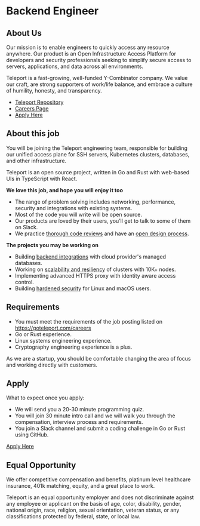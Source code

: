 # Backend Engineer

## About Us

Our mission is to enable engineers to quickly access any resource anywhere. Our
product is an Open Infrastructure Access Platform for developers and security
professionals seeking to simplify secure access to servers, applications, and
data across all environments.

Teleport is a fast-growing, well-funded Y-Combinator company. We value our
craft, are strong supporters of work/life balance, and embrace a culture of
humility, honesty, and transparency.

- [Teleport Repository](https://github.com/gravitational/teleport)
- [Careers Page](https://goteleport.com/careers/)
- [Apply Here](https://jobs.lever.co/teleport/8a3ba43b-ae42-4225-aaf0-7f54713202d6)

## About this job

You will be joining the Teleport engineering team, responsible for building our
unified access plane for SSH servers, Kubernetes clusters, databases, and other
infrastructure.

Teleport is an open source project, written in Go and Rust with web-based UIs in
TypeScript with React.

**We love this job, and hope you will enjoy it too**

* The range of problem solving includes networking, performance, security and
  integrations with existing systems.
* Most of the code you will write will be open source.
* Our products are loved by their users, you’ll get to talk to some of them on Slack.
* We practice [thorough code reviews](https://github.com/gravitational/teleport/pull/4769) and
  have an [open design process](https://github.com/gravitational/teleport/tree/master/rfd).

**The projects you may be working on**

* Building
  [backend integrations](https://github.com/gravitational/teleport/issues?q=is%3Aissue+is%3Aopen+label%3Aaws)
  with cloud provider's managed databases.
* Working on
  [scalability and resiliency](https://github.com/gravitational/teleport/issues?q=is%3Aissue+is%3Aopen+label%3Ascale)
  of clusters with 10K+ nodes.
* Implementing advanced HTTPS proxy with identity aware access control.
* Building
  [hardened security](https://github.com/gravitational/teleport/issues?q=is%3Aissue+is%3Aopen+label%3Asecurity)
  for Linux and macOS users.

## Requirements

* You must meet the requirements of the job posting listed on https://goteleport.com/careers
* Go or Rust experience.
* Linux systems engineering experience.
* Cryptography engineering experience is a plus.

As we are a startup, you should be comfortable changing the area of focus and
working directly with customers.

## Apply

What to expect once you apply:

* We will send you a 20-30 minute programming quiz.
* You will join 30 minute intro call and we will walk you through the
  compensation, interview process and requirements.
* You join a Slack channel and submit a coding challenge in Go or Rust using
  GitHub.

[Apply Here](https://jobs.lever.co/teleport/8a3ba43b-ae42-4225-aaf0-7f54713202d6)

## Equal Opportunity

We offer competitive compensation and benefits, platinum level healthcare
insurance, 401k matching, equity, and a great place to work.

Teleport is an equal opportunity employer and does not discriminate against any
employee or applicant on the basis of age, color, disability, gender, national
origin, race, religion, sexual orientation, veteran status, or any
classifications protected by federal, state, or local law.
